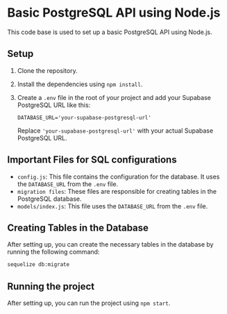 # Basic PostgreSQL API using Node.js

This code base is used to set up a basic PostgreSQL API using Node.js.

## Setup

1. Clone the repository.
2. Install the dependencies using `npm install`.
3. Create a `.env` file in the root of your project and add your Supabase PostgreSQL URL like this:

    ```properties
    DATABASE_URL='your-supabase-postgresql-url'
    ```

    Replace `'your-supabase-postgresql-url'` with your actual Supabase PostgreSQL URL.

## Important Files for SQL configurations

- `config.js`: This file contains the configuration for the database. It uses the `DATABASE_URL` from the `.env` file.
- `migration files`: These files are responsible for creating tables in the PostgreSQL database.
- `models/index.js`: This file uses the `DATABASE_URL` from the `.env` file.

## Creating Tables in the Database

After setting up, you can create the necessary tables in the database by running the following command:

```bash
sequelize db:migrate
```

## Running the project

After setting up, you can run the project using `npm start`.